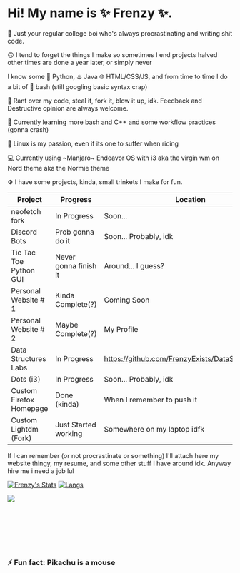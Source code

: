 <!--
**FrenzyExists/FrenzyExists** is a ✨ _special_ ✨ repository because its `README.md` (this file) appears on your GitHub profile.

Here are some ideas to get you started:

- 🔭 I’m currently working on ...
- 🌱 I’m currently learning ...
-  I’m looking to collaborate on ...
- 🤔 I’m looking for help with ...
- 💬 Ask me about ...
- 📫 How to reach me: ...
- 😄 Pronouns: ...
- ⚡ Fun fact: ...
-->

# Hi! My name is ✨ Frenzy ✨. 

📓 Just your regular college boi who's always procrastinating and writing shit code.

🙃 I tend to forget the things I make so sometimes I end projects halved other times are done a year later, or simply never

I know some 🐍 Python, ♨️ Java 🌐 HTML/CSS/JS, and from time to time I do a bit of 🚀 bash (still googling basic syntax crap)

👯 Rant over my code, steal it, fork it, blow it up, idk. Feedback and Destructive opinion are always welcome.

🌱 Currently learning more bash and C++ and some workflow practices (gonna crash)

👾 Linux is my passion, even if its one to suffer when ricing

💻 Currently using ~Manjaro~ Endeavor OS with i3 aka the virgin wm on Nord theme aka the Normie theme

⚙️ I have some projects, kinda, small trinkets I make for fun.

Project                   | Progress                | Location
-----------               | --------                |--------                                                               |
neofetch fork             | In Progress             | Soon...                                                               |
Discord Bots              | Prob gonna do it        | Soon... Probably, idk                                                 |
Tic Tac Toe Python GUI    | Never gonna finish it   | Around... I guess?                                                    |
Personal Website # 1      | Kinda Complete(?)       | Coming Soon                                                           |
Personal Website # 2      | Maybe Complete(?)       | My Profile                                                            |
Data Structures Labs      | In Progress             | https://github.com/FrenzyExists/DataStructuresLab                     |
Dots (i3)                 | In Progress             | Soon... Probably, idk                                                 |
Custom Firefox Homepage   | Done (kinda)            | When I remember to push it                                            |
Custom Lightdm (Fork)     | Just Started working    | Somewhere on my laptop idfk                                           |


If I can remember (or not procrastinate or something) I'll attach here my website thingy, my resume, and some other stuff I have around idk. Anyway hire me i need a job lul

[![Frenzy's Stats](https://github-readme-stats.vercel.app/api?username=frenzyexists&show_icons=true&theme=nord)](https://github.com/anuraghazra/github-readme-stats)
[![Langs](https://github-readme-stats.vercel.app/api/top-langs/?username=frenzyexists&layout=compact&theme=nord)](https://github.com/anuraghazra/github-readme-stats)

<a href="https://github.com/anuraghazra/github-readme-stats">
  <img align="center" src="https://github-readme-stats.vercel.app/api/wakatime?username=frenzyexists&theme=nord" />
</a><br/><br/><br/><br/><br/><br/><br/>


### ⚡ Fun fact: Pikachu is a mouse
